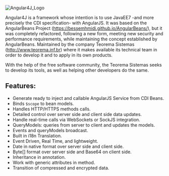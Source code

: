 ![Angular4J_Logo](https://cloud.githubusercontent.com/assets/26282859/23752270/74a4dcfa-04b3-11e7-9500-e373034e47f7.png "Angular4J Logo")

Angular4J is a framework whose intention is to use JavaEE7 -and more precisely the CDI specification- with AngularJS. 
It was based on the AngularBeans Project (https://bessemhmidi.github.io/AngularBeans/), but it was completely refactored, following a new form, meeting new security and performance requirements, while maintaining the concept established by AngularBeans.
Maintained by the company Teorema Sistemas (http://www.teorema.inf.br)  where it makes available its technical team in order to develop it and to apply in its own products.

With the help of the free software community, the Teorema Sistemas seeks to develop its tools, as well as helping other developers do the same.

## Features:
- Generate ready to inject and callable AngularJS Service from CDI Beans.
- Binds `$scope` to bean models.
- Handles HTTP/HTTPS methods calls.  
- Detailed control over server side and client side data updates.
- Handle real-time calls via WebSockets or SockJS integration.
- QueryModels: queries from server to client and updates the models.
- Events and queryModels broadcast.
- Built in i18n Translation.
- Event Driven, Real Time, and lightweight.
- Date in native format over server side and client side.
- Byte[] format over server side and Base64 on client side.
- Inheritance in annotation.
- Work with generic attributes in method.
- Transition of compressed and encrypted data.
